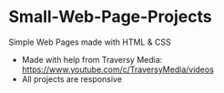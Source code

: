 # Small-Web-Page-Projects
Simple Web Pages made with HTML &amp; CSS

* Made with help from Traversy Media: https://www.youtube.com/c/TraversyMedia/videos
* All projects are responsive
